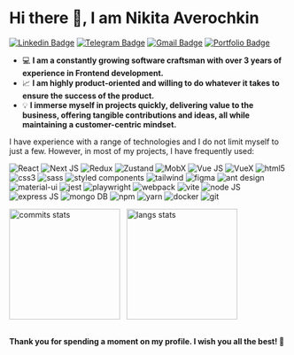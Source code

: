 <h1>Hi there 👋, I am Nikita Averochkin</h1>

[![Linkedin Badge](https://img.shields.io/badge/-NikitaAverochkin-0E76A8?style=flat-square&logo=Linkedin&logoColor=white&link=https://www.linkedin.com/in/nikita-averochkin/)](https://www.linkedin.com/in/nikita-averochkin/)
[![Telegram Badge](https://img.shields.io/badge/-NikitaNWB-229ED9?style=flat-square&logo=Telegram&logoColor=white&link=https://t.me/NikitaNWB)](https://t.me/NikitaNWB)
[![Gmail Badge](https://img.shields.io/badge/-naverockin@gmail.com-c14438?style=flat-square&logo=Gmail&logoColor=white&link=mailto:naverockin@gmail.com)](mailto:naverockin@gmail.com)
[![Portfolio Badge](https://img.shields.io/badge/-MyPortfolio-ffd700?style=flat-square&link=https://naportfolio.space)](https://naportfolio.space)

- 💻 **I am a constantly growing software craftsman with over 3 years of experience in Frontend development.**
- 📈 **I am highly product-oriented and willing to do whatever it takes to ensure the success of the product.**
- 💡 **I immerse myself in projects quickly, delivering value to the business, offering tangible contributions and ideas, all while maintaining a customer-centric mindset.**

<p>I have experience with a range of technologies and I do not limit myself to just a few. However, in most of my projects, I have frequently used:</p>
<p>
    <img alt="React" src="https://img.shields.io/badge/react-%2320232a.svg?style=for-the-badge&logo=react&logoColor=%2361DAFB"/>
    <img alt="Next JS" src="https://img.shields.io/badge/Next-black?style=for-the-badge&logo=next.js&logoColor=white"/>
    <img alt="Redux" src="https://img.shields.io/badge/redux-%23593d88.svg?style=for-the-badge&logo=redux&logoColor=white"/>
    <img alt="Zustand" src="https://img.shields.io/badge/zustand-6e6158?style=for-the-badge&logo=react&logoColor=white"/>
    <img alt="MobX" src="https://img.shields.io/badge/MobX-FF7102?style=for-the-badge&logo=react&logoColor=white"/>
    <img alt="Vue JS" src="https://img.shields.io/badge/vuejs-%2335495e.svg?style=for-the-badge&logo=vuedotjs&logoColor=%234FC08D"/>
    <img alt="VueX" src="https://img.shields.io/badge/VueX-%2335495e.svg?style=for-the-badge&logo=vuedotjs&logoColor=%234FC08D"/>
    <img alt="html5" src="https://img.shields.io/badge/html5-%23E34F26.svg?style=for-the-badge&logo=html5&logoColor=white"/>
    <img alt="css3" src="https://img.shields.io/badge/css3-%231572B6.svg?style=for-the-badge&logo=css3&logoColor=white"/>
    <img alt="sass" src="https://img.shields.io/badge/SASS-hotpink.svg?style=for-the-badge&logo=SASS&logoColor=white"/>
    <img alt="styled components" src="https://img.shields.io/badge/styled--components-DB7093?style=for-the-badge&logo=styled-components&logoColor=white"/>
    <img alt="tailwind" src="https://img.shields.io/badge/tailwindcss-%2338B2AC.svg?style=for-the-badge&logo=tailwind-css&logoColor=white"/>
    <img alt="figma" src="https://img.shields.io/badge/figma-%23F24E1E.svg?style=for-the-badge&logo=figma&logoColor=white"/>
    <img alt="ant design" src="https://img.shields.io/badge/-AntDesign-%230170FE?style=for-the-badge&logo=ant-design&logoColor=white"/>
    <img alt="material-ui" src="https://img.shields.io/badge/MUI-%230081CB.svg?style=for-the-badge&logo=mui&logoColor=white"/>
    <img alt="jest" src="https://img.shields.io/badge/-jest-%23C21325?style=for-the-badge&logo=jest&logoColor=white"/>
    <img alt="playwright" src="https://img.shields.io/static/v1?style=for-the-badge&message=Playwright&color=2EAD33&logo=Playwright&logoColor=FFFFFF&label="/>
    <img alt="webpack" src="https://img.shields.io/badge/webpack-%238DD6F9.svg?style=for-the-badge&logo=webpack&logoColor=black"/>
    <img alt="vite" src="https://img.shields.io/badge/vite-%23646CFF.svg?style=for-the-badge&logo=vite&logoColor=white"/>
    <img alt="node JS" src="https://img.shields.io/badge/node.js-6DA55F?style=for-the-badge&logo=node.js&logoColor=white"/>
    <img alt="express JS" src="https://img.shields.io/badge/express.js-%23404d59.svg?style=for-the-badge&logo=express&logoColor=%2361DAFB"/>
    <img alt="mongo DB" src="https://img.shields.io/badge/MongoDB-%234ea94b.svg?style=for-the-badge&logo=mongodb&logoColor=white"/>
    <img alt="npm" src="https://img.shields.io/badge/NPM-%23CB3837.svg?style=for-the-badge&logo=npm&logoColor=white"/>
    <img alt="yarn" src="https://img.shields.io/badge/yarn-%232C8EBB.svg?style=for-the-badge&logo=yarn&logoColor=white"/>
    <img alt="docker" src="https://img.shields.io/badge/docker-%230db7ed.svg?style=for-the-badge&logo=docker&logoColor=white"/>
    <img alt="git" src="https://img.shields.io/badge/git-%23F05033.svg?style=for-the-badge&logo=git&logoColor=white"/>
</p>
<div style="display: flex; flex-direction: row;">
    <img alt="commits stats" style="height: 200px; width: auto;" src="https://github-readme-stats.vercel.app/api?username=aver77&show_icons=true&theme=blue-green" />
    &nbsp;
    &nbsp;
    <img alt="langs stats" style="height: 200px; width: auto;" src="https://github-readme-stats.vercel.app/api/top-langs/?username=aver77&theme=blue-green&langs_count=8&layout=compact" />
</div>
<br/>

**Thank you for spending a moment on my profile. I wish you all the best! 🙏**